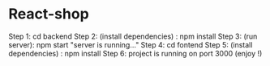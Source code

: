 # React-shop

Step 1: cd backend 
Step 2: (install dependencies) : npm install
Step 3: (run server): npm start "server is running..."
Step 4: cd fontend 
Step 5: (install dependencies) : npm install
Step 6: project is running on port 3000 (enjoy !)
